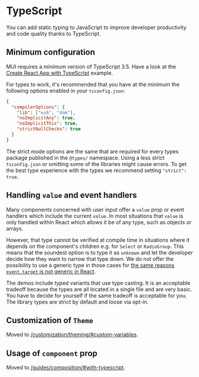 # TypeScript

<p class="description">You can add static typing to JavaScript to improve developer productivity and code quality thanks to TypeScript.</p>

## Minimum configuration

<!-- #default-branch-switch -->

MUI requires a minimum version of TypeScript 3.5. Have a look at the [Create React App with TypeScript](https://github.com/mui-org/material-ui/tree/master/examples/create-react-app-with-typescript) example.

For types to work, it's recommended that you have at the minimum the following options enabled in your `tsconfig.json`:

```json
{
  "compilerOptions": {
    "lib": ["es6", "dom"],
    "noImplicitAny": true,
    "noImplicitThis": true,
    "strictNullChecks": true
  }
}
```

The strict mode options are the same that are required for every types package
published in the `@types/` namespace.
Using a less strict `tsconfig.json` or omitting some of the libraries might cause errors.
To get the best type experience with the types we recommend setting `"strict": true`.

## Handling `value` and event handlers

Many components concerned with user input offer a `value` prop or event handlers
which include the current `value`. In most situations that `value` is only handled
within React which allows it be of any type, such as objects or arrays.

However, that type cannot be verified at compile time in situations where it depends
on the component's children e.g. for `Select` or `RadioGroup`. This means that
the soundest option is to type it as `unknown` and let the developer decide
how they want to narrow that type down. We do not offer the possibility to use a generic
type in those cases for [the same reasons `event.target` is not generic in React](https://github.com/DefinitelyTyped/DefinitelyTyped/issues/11508#issuecomment-256045682).

The demos include typed variants that use type casting. It is an acceptable tradeoff
because the types are all located in a single file and are very basic. You have to decide for yourself
if the same tradeoff is acceptable for you. The library types are strict
by default and loose via opt-in.

## Customization of `Theme`

Moved to [/customization/theming/#custom-variables](/customization/theming/#custom-variables).

## Usage of `component` prop

Moved to [/guides/composition/#with-typescript](/guides/composition/#with-typescript).
